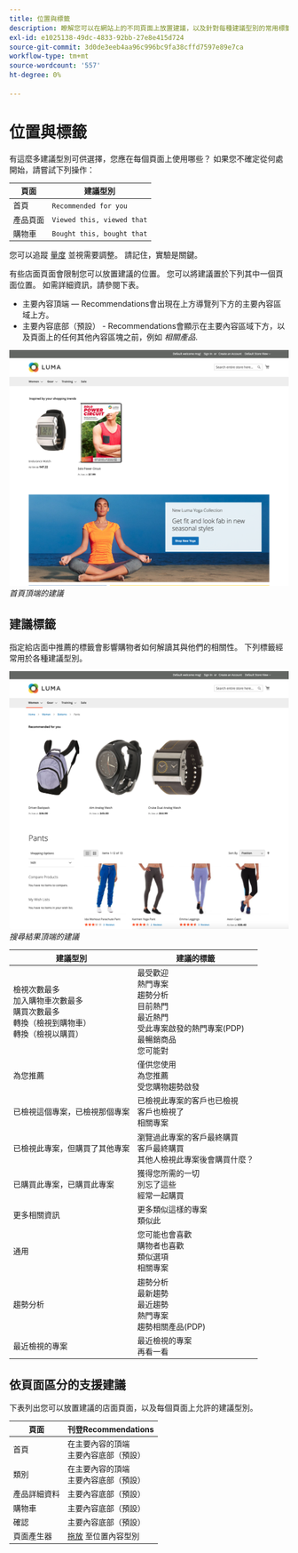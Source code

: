 ```yaml
---
title: 位置與標籤
description: 瞭解您可以在網站上的不同頁面上放置建議，以及針對每種建議型別的常用標籤的建議。
exl-id: e1025138-49dc-4833-92bb-27e8e415d724
source-git-commit: 3d0de3eeb4aa96c996bc9fa38cffd7597e89e7ca
workflow-type: tm+mt
source-wordcount: '557'
ht-degree: 0%

---
```


# 位置與標籤

有這麼多建議型別可供選擇，您應在每個頁面上使用哪些？ 如果您不確定從何處開始，請嘗試下列操作：

| 頁面 | 建議型別 |
|---|---|
| 首頁 | `Recommended for you` |
| 產品頁面 | `Viewed this, viewed that` |
| 購物車 | `Bought this, bought that` |

您可以追蹤 [量度](workspace.md) 並視需要調整。 請記住，實驗是關鍵。

有些店面頁面會限制您可以放置建議的位置。 您可以將建議置於下列其中一個頁面位置。 如需詳細資訊，請參閱下表。

- 主要內容頂端 — Recommendations會出現在上方導覽列下方的主要內容區域上方。
- 主要內容底部（預設） - Recommendations會顯示在主要內容區域下方，以及頁面上的任何其他內容區塊之前，例如 _相關產品_.

![建議位置](assets/storefront-home-page-top.png)
_首頁頂端的建議_

## 建議標籤

指定給店面中推薦的標籤會影響購物者如何解讀其與他們的相關性。 下列標籤經常用於各種建議型別。

![建議位置](assets/storefront-search-results-top.png)
_搜尋結果頂端的建議_

| 建議型別 | 建議的標籤 |
|---|---|
| 檢視次數最多<br> 加入購物車次數最多<br>購買次數最多<br>轉換（檢視到購物車）<br>轉換（檢視以購買） | 最受歡迎<br>熱門專案<br>趨勢分析<br>目前熱門<br>最近熱門<br>受此專案啟發的熱門專案(PDP)<br>最暢銷商品<br>您可能對 |
| 為您推薦 | 僅供您使用<br>為您推薦<br>受您購物趨勢啟發 |
| 已檢視這個專案，已檢視那個專案 | 已檢視此專案的客戶也已檢視<br>客戶也檢視了<br>相關專案 |
| 已檢視此專案，但購買了其他專案 | 瀏覽過此專案的客戶最終購買<br>客戶最終購買<br>其他人檢視此專案後會購買什麼？ |
| 已購買此專案，已購買此專案 | 獲得您所需的一切<br>別忘了這些<br>經常一起購買 |
| 更多相關資訊 | 更多類似這樣的專案<br>類似此 |
| 通用 | 您可能也會喜歡<br>購物者也喜歡<br>類似選項<br>相關專案 |
| 趨勢分析 | 趨勢分析<br>最新趨勢<br>最近趨勢<br>熱門專案<br>趨勢相關產品(PDP) |
| 最近檢視的專案 | 最近檢視的專案<br>再看一看 |

## 依頁面區分的支援建議

下表列出您可以放置建議的店面頁面，以及每個頁面上允許的建議型別。

| 頁面 | 刊登Recommendations |
|---|---|
| 首頁 | 在主要內容的頂端<br>主要內容底部（預設） | 檢視次數最多<br>購買次數最多<br>加入購物車次數最多<br>為您推薦<br>趨勢分析 |
| 類別 | 在主要內容的頂端<br>主要內容底部（預設） | 檢視次數最多<br>購買次數最多<br>加入購物車次數最多<br>為您推薦<br>趨勢分析 |
| 產品詳細資料 | 主要內容底部（預設） | 檢視次數最多<br>購買次數最多<br>加入購物車次數最多<br>已檢視這個專案，已檢視那個專案<br>已檢視此專案，但購買了其他專案<br>已購買此專案，已購買此專案<br>更多相關資訊<br>趨勢分析<br>視覺相似度 |
| 購物車 | 主要內容底部（預設） | 檢視次數最多<br>購買次數最多<br>加入購物車次數最多<br>已檢視這個專案，已檢視那個專案<br>已檢視此專案，但購買了其他專案<br>已購買此專案，已購買此專案<br>更多相關資訊<br>趨勢分析 |
| 確認 | 主要內容底部（預設） | 檢視次數最多<br>購買次數最多<br>加入購物車次數最多<br>已檢視這個專案，已檢視那個專案<br>已檢視此專案，但購買了其他專案<br>已購買此專案，已購買此專案<br>更多相關資訊<br>趨勢分析 |
| 頁面產生器 | [拖放](https://experienceleague.adobe.com/docs/commerce-admin/page-builder/add-content/recommendations.html) 至位置內容型別 | 檢視次數最多<br>購買次數最多<br>加入購物車次數最多<br>為您推薦<br>趨勢分析 |
